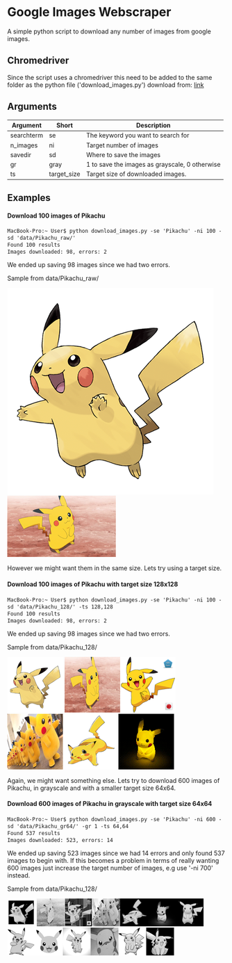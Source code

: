 # Google Images Webscraper
A simple python script to download any number of images from google images.

## Chromedriver
Since the script uses a chromedriver this need to be added to the same folder as the python file ('download_images.py')
download from: [link](https://sites.google.com/a/chromium.org/chromedriver/downloads)

## Arguments
| Argument      | Short         | Description                                                                                                               |
|------------   |-------------  |------------------------------------------------------------------------------------------------------------------------   |
| searchterm    | se            | The keyword you want to search for                                                                                        |
| n_images       | ni            |  Target number of images    |
| savedir       | sd            | Where to save the images                                                                                                  |
| gr            | gray          | 1 to save the images as grayscale, 0 otherwise                                                                            |
| ts            | target_size   | Target size of downloaded images.                                                                                         |
## Examples
#### Download 100 images of Pikachu
```console
MacBook-Pro:~ User$ python download_images.py -se 'Pikachu' -ni 100 -sd 'data/Pikachu_raw/'
Found 100 results
Images downloaded: 98, errors: 2
```
We ended up saving 98 images since we had two errors. 

Sample from data/Pikachu_raw/

![scraped_0.png](data/Pikachu_raw/scraped_0.png "scraped_0.png") ![scraped_1.png](data/Pikachu_raw/scraped_1.png "scraped_1.png")

However we might want them in the same size. Lets try using a target size.

#### Download 100 images of Pikachu with target size 128x128
```console
MacBook-Pro:~ User$ python download_images.py -se 'Pikachu' -ni 100 -sd 'data/Pikachu_128/' -ts 128,128
Found 100 results
Images downloaded: 98, errors: 2
```
We ended up saving 98 images since we had two errors. 

Sample from data/Pikachu_128/

![scraped_0.png](data/Pikachu_128/scraped_0.png "scraped_0.png") ![scraped_1.png](data/Pikachu_128/scraped_1.png "scraped_1.png")![scraped_2.png](data/Pikachu_128/scraped_2.png "scraped_2.png")![scraped_3.png](data/Pikachu_128/scraped_3.png "scraped_3.png")![scraped_4.png](data/Pikachu_128/scraped_4.png "scraped_4.png")![scraped_5.png](data/Pikachu_128/scraped_5.png "scraped_5.png")

Again, we might want something else. Lets try to download 600 images of Pikachu, in grayscale and with a smaller target size 64x64.

#### Download 600 images of Pikachu in grayscale with target size 64x64
```console
MacBook-Pro:~ User$ python download_images.py -se 'Pikachu' -ni 600 -sd 'data/Pikachu_gr64/' -gr 1 -ts 64,64
Found 537 results
Images downloaded: 523, errors: 14
```
We ended up saving 523 images since we had 14 errors and only found 537 images to begin with. If this becomes a problem in terms of really wanting 600 images just increase the target number of images, e.g use '-ni 700' instead. 

Sample from data/Pikachu_128/

![scraped_0.png](data/Pikachu_gr64/scraped_0.png "scraped_0.png") ![scraped_1.png](data/Pikachu_gr64/scraped_1.png "scraped_1.png")![scraped_2.png](data/Pikachu_gr64/scraped_2.png "scraped_2.png")![scraped_3.png](data/Pikachu_gr64/scraped_3.png "scraped_3.png")![scraped_4.png](data/Pikachu_gr64/scraped_4.png "scraped_4.png")![scraped_5.png](data/Pikachu_gr64/scraped_5.png "scraped_5.png")![scraped_6.png](data/Pikachu_gr64/scraped_6.png "scraped_6.png")![scraped_7.png](data/Pikachu_gr64/scraped_7.png "scraped_7.png")![scraped_8.png](data/Pikachu_gr64/scraped_8.png "scraped_8.png")![scraped_9.png](data/Pikachu_gr64/scraped_9.png "scraped_9.png")![scraped_10.png](data/Pikachu_gr64/scraped_10.png "scraped_10.png")![scraped_11.png](data/Pikachu_gr64/scraped_11.png "scraped_11.png")![scraped_12.png](data/Pikachu_gr64/scraped_12.png "scraped_12.png")
